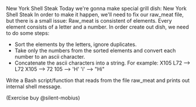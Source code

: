 New York Shell Steak
Today we're gonna make special grill dish: New York Shell Steak
In order to make it happen, we'll need to fix our raw_meat file, but there is a small issue:  Raw_meat is consistent of elements. Every element consists of a letter and a number.
In order create out dish, we need to do some steps:
- Sort the elements by the letters, ignore duplicates.
- Take only the numbers from the sorted elements and convert each number to an ascii character.
- Concatenate the ascii characters into a string.
For example: X105 L72 --> L72 X105 --> 72 105 --> 'H' 'i' --> "Hi"

Write a Bash script/function that reads from the file raw_meat and prints out internal shell message.

(Exercise buy @silent-mobius)
